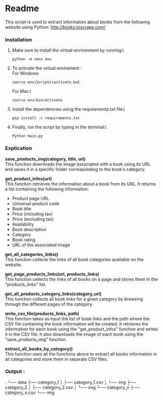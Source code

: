 # Readme

This script is used to extract information about books from the following website using Python:
http://books.toscrape.com/

### Installation

1. Make sure to install the virtual environment by running:\
   ```
   python -m venv env
   ```
2. To activate the virtual envirement :\
   For Windows
   ```
   source env\Scripts\activate.bat
   ```
   For Mac:\
   ```
   source env/bin/activate
   ```
3. Install the dependencies using the requirements.txt file:\
   ```
   pip install -r requirements.txt
   ```
4. Finally, run the script by typing in the terminal:\
   ```
   Python main.py
   ```

### Explication

**save_products_img(category, title, url)**\
This function downloads the image associated with a book using its URL and saves it in a specific folder corresponding to the book's category.

**get_product_infos(url)**\
This function retrieves the information about a book from its URL. It returns a list containing the following information:

- Product page URL
- Universal product code
- Book title
- Price (including tax)
- Price (excluding tax)
- Availability
- Book description
- Category
- Book rating
- URL of the associated image

**get_all_categories_links()**\
This function collects the links of all book categories available on the website.

**get_page_products_links(url, products_links)**\
This function cellects the links of all books on a page and stores them in the "products_links" list.

**get_all_products_category_links(category_url)**\
This function collects all book links for a given category by browsing through the different pages of the category.

**write_csv_file(products_links, path)**\
This function takes as input the list of book links and the path where the CSV file containing the book information will be created. It retrieves the information for each book using the "get_product_infos" function and writes it in the CSV file. It also downloads the image of each book using the "save_products_img" function.

**extract_all_books_by_category()**\
This function uses all the functions above to extract all books information in all categories and store them in separate CSV files.

### Output :

.
└── data
├── category_1
│ ├── category_1.csv
│ └── img
├── category_2
│ ├── category_2.csv
│ └── img
└── category_n
├── category_n.csv
└── img

